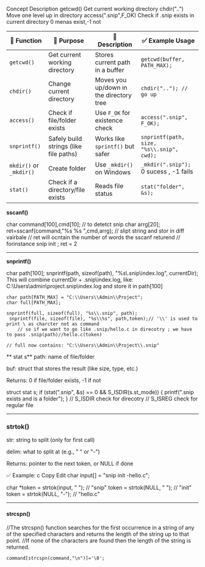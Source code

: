 Concept	Description
getcwd()	Get current working directory
chdir("..")	Move one level up in directory
access(".snip",F_OK)	Check if .snip exists in current directory
0 menas exist,-1 not


| 🔧 Function             | 📝 Purpose                             | 📘 Description                          | ✅ Example Usage                          |
| ----------------------- | -------------------------------------- | --------------------------------------- | ---------------------------------------- |
| `getcwd()`              | Get current working directory          | Stores current path in a buffer         | `getcwd(buffer, PATH_MAX);`              |
| `chdir()`               | Change current directory               | Moves you up/down in the directory tree | `chdir(".."); // go up`                  |
| `access()`              | Check if file/folder exists            | Use `F_OK` for existence check          | `access(".snip", F_OK);`                  |
| `snprintf()`            | Safely build strings (like file paths) | Works like `sprintf()` but safer        | `snprintf(path, size, "%s\\.snip", cwd);` |
| `mkdir()` or `_mkdir()` | Create folder                          | Use `_mkdir()` on Windows               | `_mkdir(".snip");` 0 sucess , -1 fails                       |
| `stat()`                | Check if a directory/file exists       | Reads file status                       | `stat("folder", &s);`                    |


**sscanf()**

  char command[100],cmd[10]; // to detetct snip 
  char arrg[20];
  ret=sscanf(command,"%s %s ",cmd,arrg); // slipt string and stor in diff vairbale
//  ret will ocntain the number of words the sscanf returend
// forinstance snip init ; ret = 2
<hr>

**snprintf()**

char path[100];
snprintf(path, sizeof(path), "%s\\.snip\\index.log", currentDir);
This will combine currentDir + .snip\index.log, like:
C:\Users\admin\project\.snip\index.log
and store it in path[100]

````Example
char path[PATH_MAX] = "C:\\Users\\Admin\\Project";
char full[PATH_MAX];

snprintf(full, sizeof(full), "%s\\.snip", path);
 snprintf(file, sizeof(file), "%s\\%s", path,token);// '\\' is used to print \ as charcter not as command 
    // so if we want to go like .snip/hello.c in direcotry ; we have to pass .snip(path)//hello.c(token)

// full now contains: "C:\\Users\\Admin\\Project\\.snip"
`````
** stat s**
path: name of file/folder

buf: struct that stores the result (like size, type, etc.)

Returns: 0 if file/folder exists, -1 if not

struct stat s;
if (stat(".snip", &s) == 0 && S_ISDIR(s.st_mode)) {
    printf(".snip exists and is a folder");
}
// S_ISDIR check for direcotry
 // S_ISREG check for regular file 

<hr>
<h3>strtok()</h3>
str: string to split (only for first call)

delim: what to split at (e.g., " " or "-")

Returns: pointer to the next token, or NULL if done

✅ Example:
c
Copy
Edit
char input[] = "snip init -hello.c";

char *token = strtok(input, " "); // "snip"
token = strtok(NULL, " ");        // "init"
token = strtok(NULL, "-");        // "hello.c"
<hr>

<h4>strcspn()</h4>
//The strcspn() function searches for the first occurrence in a string of any of the specified characters and returns the length of the string up to that point. 
   //If none of the characters are found then the length of the string is returned.

    command[strcspn(command,"\n")]='\0';